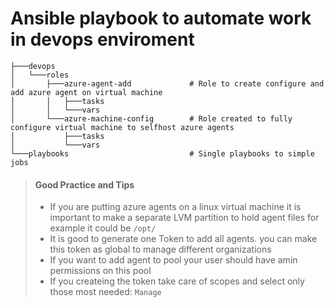 # Ansible playbook to automate work in devops enviroment

```
├───devops
│   └───roles
│       ├───azure-agent-add             # Role to create configure and add azure agent on virtual machine
│       │   ├───tasks
│       │   └───vars
│       └───azure-machine-config        # Role created to fully configure virtual machine to selfhost azure agents
│           ├───tasks
│           └───vars
└───playbooks                           # Single playbooks to simple jobs
```

> #### Good Practice and Tips
>
> - If you are putting azure agents on a linux virtual machine it is important to make a separate LVM partition to hold agent files for example it could be ```/opt/```
> - It is good to generate one Token to add all agents. you can make this token as global to manage different organizations
> - If you want to add agent to pool your user should have amin permissions on this pool
> - If you createing the token take care of scopes and select only those most needed: ```Manage```
